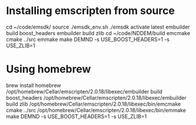 # Installing emscripten from source
cd ~/code/emsdk/
source ./emsdk_env.sh
./emsdk activate latest
embuilder build boost_headers
embuilder build zlib
cd ~/code/NDDEM/build
emcmake cmake ../src
emmake make DEMND -s USE_BOOST_HEADERS=1 -s USE_ZLIB=1

# Using homebrew
brew install homebrew
/opt/homebrew/Cellar/emscripten/2.0.18/libexec/embuilder build boost_headers
/opt/homebrew/Cellar/emscripten/2.0.18/libexec/embuilder build zlib
/opt/homebrew/Cellar/emscripten/2.0.18/libexec/bin/emcmake cmake ../src
/opt/homebrew/Cellar/emscripten/2.0.18/libexec/bin/emmake make DEMND -s USE_BOOST_HEADERS=1 -s USE_ZLIB=1
